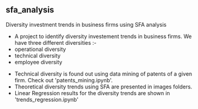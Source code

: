 ## sfa_analysis

Diversity investment trends in business firms using SFA analysis

* A project to identify diversity investement trends in business firms.
We have three different diversities :- 
* operational diversity
* technical diversity
* employee diversity 

+ Technical diversity is found out using data mining of patents of a given firm. Check out 'patents_mining.ipynb'. 
+ Theoretical diversity trends using SFA are presented in images folders.
+ Linear Regression results for the diversity trends are shown in 'trends_regression.ipynb' 
